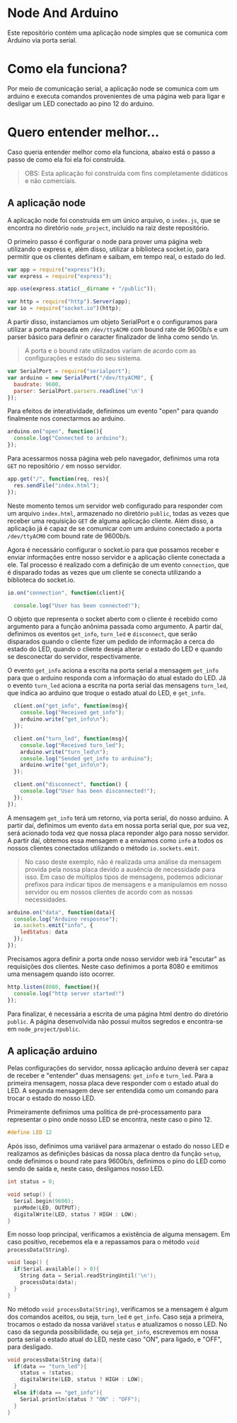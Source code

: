 # Node And Arduino

Este repositório contém uma aplicação node simples que se comunica com Arduino via porta serial.

# Como ela funciona?

Por meio de comunicação serial, a aplicação node se comunica com um arduino e executa comandos provenientes de uma página web para ligar e desligar um LED conectado ao pino 12 do arduino.

# Quero entender melhor...

Caso queria entender melhor como ela funciona, abaixo está o passo a passo de como ela foi ela foi construída.

> OBS: Esta aplicação foi construída com fins completamente didáticos e não comerciais.

## A aplicação node

A aplicação node foi construída em um único arquivo, o `index.js`, que se encontra no diretório `node_project`, incluído na raiz deste repositório.

O primeiro passo é configurar o node para prover uma página web utilizando o express e, além disso, utilizar a biblioteca socket.io, para permitir que os clientes definam e saibam, em tempo real, o estado do led.

```javascript
var app = require("express")();
var express = require("express");

app.use(express.static(__dirname + "/public"));

var http = require("http").Server(app);
var io = require("socket.io")(http);
```

A partir disso, instanciamos um objeto SerialPort e o configuramos para utilizar a porta mapeada em `/dev/ttyACM0` com bound rate de 9600b/s e um parser básico para definir o caracter finalizador de linha como sendo \n.

> A porta e o bound rate utilizados variam de acordo com as configurações e estado do seu sistema.

```javascript
var SerialPort = require("serialport");
var arduino = new SerialPort("/dev/ttyACM0", {
  baudrate: 9600,
  parser: SerialPort.parsers.readline('\n')
});
```

Para efeitos de interatividade, definimos um evento "open" para quando finalmente nos conectarmos ao arduino.

```javascript
arduino.on("open", function(){
  console.log("Connected to arduino");
});
```

Para acessarmos nossa página web pelo navegador, definimos uma rota `GET` no repositório `/` em nosso servidor.

```javascript
app.get("/", function(req, res){
  res.sendFile("index.html");
});
```

Neste momento temos um servidor web configurado para responder com um arquivo `index.html`, armazenado no diretório `public`, todas as vezes que receber uma requisição `GET` de alguma aplicação cliente. Além disso, a aplicação já é capaz de se comunicar com um arduino conectado a porta `/dev/ttyACM0` com bound rate de 9600b/s.

Agora é necessário configurar o socket.io para que possamos receber e enviar informações entre nosso servidor e a aplicação cliente conectada a ele. Tal processo é realizado com a definição de um evento `connection`, que é disparado todas as vezes que um cliente se conecta utilizando a biblioteca do socket.io.


```javascript
io.on("connection", function(client){

  console.log("User has been connected!");
```

O objeto que representa o socket aberto com o cliente é recebido como argumento para a função anônima passada como argumento. A partir daí, definimos os eventos `get_info`, `turn_led` e `disconnect`, que serão disparados quando o cliente fizer um pedido de informação a cerca do estado do LED, quando o cliente deseja alterar o estado do LED e quando se desconectar do servidor, respectivamente.

O evento `get_info` aciona a escrita na porta serial a mensagem `get_info` para que o arduino responda com a informação do atual estado do LED. Já o evento `turn_led` aciona a escrita na porta serial das mensagens `turn_led`, que indica ao arduino que troque o estado atual do LED, e `get_info`.

```javascript
  client.on("get_info", function(msg){
    console.log("Received get_info");
    arduino.write("get_info\n");
  });

  client.on("turn_led", function(msg){
    console.log("Received turn_led");
    arduino.write("turn_led\n");
    console.log("Sended get_info to arduino");
    arduino.write("get_info\n");
  });

  client.on("disconnect", function() {
    console.log("User has been disconnected!");
  });
});
```

A mensagem `get_info` terá um retorno, via porta serial, do nosso arduino. A partir daí, definimos um evento `data` em nossa porta serial que, por sua vez, será acionado toda vez que nossa placa reponder algo para nosso servidor. A partir daí, obtemos essa mensagem e a enviamos como `info` a todos os nossos clientes conectados utilizando o método `io.sockets.emit`.

> No caso deste exemplo, não é realizada uma análise da mensagem provida pela nossa placa devido a ausência de necessidade para isso. Em caso de múltiplos tipos de mensagens, podemos adicionar prefixos para indicar tipos de mensagens e a manipulamos em nosso servidor ou em nossos clientes de acordo com as nossas necessidades.

```javascript
arduino.on("data", function(data){
  console.log("Arduino resposnse");
  io.sockets.emit("info", {
    ledStatus: data
  });
});
```

Precisamos agora definir a porta onde nosso servidor web irá "escutar" as requisições dos clientes. Neste caso definimos a porta 8080 e emitimos uma mensagem quando isto ocorrer.

```javascript
http.listen(8080, function(){
  console.log("http server started!")
});
```

Para finalizar, é necessária a escrita de uma página html dentro do diretório `public`. A página desenvolvida não possui muitos segredos e encontra-se em `node_project/public`.

## A aplicação arduino

Pelas configurações do servidor, nossa aplicação arduino deverá ser capaz de receber e "entender" duas mensagens: `get_info` e `turn_led`. Para a primeira mensagem, nossa placa deve responder com o estado atual do LED. A segunda mensagem deve ser entendida como um comando para trocar o estado do nosso LED.

Primeiramente definimos uma política de pré-processamento para representar o pino onde nosso LED se encontra, neste caso o pino 12.

```C
#define LED 12
```

Após isso, definimos uma variável para armazenar o estado do nosso LED e realizamos as definições básicas da nossa placa dentro da função `setup`, onde definimos o bound rate para 9600b/s, definimos o pino do LED como sendo de saída e, neste caso, desligamos nosso LED.

```C
int status = 0;

void setup() {
  Serial.begin(9600);
  pinMode(LED, OUTPUT);
  digitalWrite(LED, status ? HIGH : LOW);
}
```

Em nosso loop principal, verificamos a existência de alguma mensagem. Em caso positivo, recebemos ela e a repassamos para o método `void processData(String)`.

```C
void loop() {
  if(Serial.available() > 0){
    String data = Serial.readStringUntil('\n');
    processData(data);
  }
}
```

No método `void processData(String)`, verificamos se a mensagem é algum dos comandos aceitos, ou seja, `turn_led` e `get_info`. Caso seja a primeira, trocamos o estado da nossa variável `status` e atualizamos o nosso LED. No caso da segunda possibilidade, ou seja `get_info`, escrevemos em nossa porta serial o estado atual do LED, neste caso "ON", para ligado, e "OFF", para desligado.

```C
void processData(String data){
  if(data == "turn_led"){
    status = !status;
    digitalWrite(LED, status ? HIGH : LOW);
  }
  else if(data == "get_info"){
    Serial.println(status ? "ON" : "OFF");
  }
}
```
